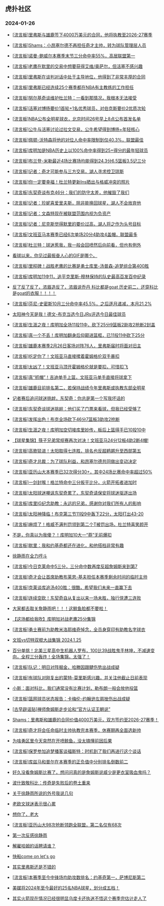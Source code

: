 ## 虎扑社区 
### 2024-01-26

+ [[流言板]里弗斯与雄鹿签下4000万美元的合同，他将执教至2026-27赛季](https://bbs.hupu.com/624443610.html)

+ [[流言板]Shams：小昂塞尔德不再担任奇才主帅，转为球队管理层人员](https://bbs.hupu.com/624441841.html)

+ [[流言板]诺曼-鲍威尔本赛季末节三分命中率55%，高居联盟第一](https://bbs.hupu.com/624443153.html)

+ [[流言板]老鹰在默里的交易中想要获得艾维/奥萨尔，但活塞不感兴趣](https://bbs.hupu.com/624442322.html)

+ [[流言板]里弗斯在谈判对话中处于主导地位，他得到了非常丰厚的合同](https://bbs.hupu.com/624442861.html)

+ [[流言板]里弗斯已经连续25个赛季都在NBA有主教练的工作担任](https://bbs.hupu.com/624443031.html)

+ [[流言板]努尔基奇谈维护杜兰特：一看到那情况，我根本无法接受](https://bbs.hupu.com/624442412.html)

+ [[流言板]活塞对博扬要价1首轮+1名优秀球员，对伯克斯要价2优质次轮](https://bbs.hupu.com/624443502.html)

+ [[流言板]NBA公布全明星球衣，北京时间26号早上8点公布首发名单](https://bbs.hupu.com/624443643.html)

+ [[流言板]公牛与活塞讨论过拉文交易，公牛希望得到博扬+年轻核心](https://bbs.hupu.com/624442614.html)

+ [[流言板]佩顿-沃特森将他的对位人命中率限制到仅40.3%，联盟最佳](https://bbs.hupu.com/624439869.html)

+ [[流言板]库明加是NBA历史上以100%命中率得到25+得分的最年轻球员](https://bbs.hupu.com/624443405.html)

+ [[流言板]布兰登-米勒最近4场比赛场均能得到24.3分6.5篮板3.5记三分](https://bbs.hupu.com/624443204.html)

+ [[流言板]记者：奇才可能参与三方交易，湖人寻求控卫琼斯](https://bbs.hupu.com/624437609.html)

+ [[流言板]你一定要幸福！杜兰特更新Ins晒出与格威冲突的照片](https://bbs.hupu.com/624437041.html)

+ [[流言板]东契奇谈布克46分：我们的防守太差，他摧毁了我们](https://bbs.hupu.com/624436951.html)

+ [[流言板]记者：珍妮喜爱里夫斯，除非能换回球星，湖人不会放弃他](https://bbs.hupu.com/624437055.html)

+ [[流言板]记者：文森特现在被联盟范围内视为负资产](https://bbs.hupu.com/624436968.html)

+ [[流言板]记者：尼克斯觉得默里的要价过高，湖人将之作为头号目标](https://bbs.hupu.com/624437285.html)

+ [[流言板]文班亚马本赛季已经6次单场20分4助攻4盖帽，联盟最多](https://bbs.hupu.com/624443326.html)

+ [[流言板]杜兰特：球迷惹我，我一般会回喷然后向前看，但也有例外](https://bbs.hupu.com/624442290.html)

+ [看球以来，你见过最振奋人心的GIF是哪个。](https://bbs.hupu.com/624441592.html)

+ [[流言板]里程碑！战胜老鹰的比赛是勇士库里-汤普森-追梦组合第400胜](https://bbs.hupu.com/624436657.html)

+ [[流言板]库明加11中11，追平克里斯-穆林保持的队史最高百发百中纪录](https://bbs.hupu.com/624436110.html)

+ [反了反了反了，浓眉造反了，浓眉说乔丹 科比都是goat 历史前二，还穿科比是goat的衣服！！！！](https://bbs.hupu.com/624442257.html)

+ [[流言板]芬尼-史密斯10月三分命中率45.5%，之后逐月递减，本月21.2%](https://bbs.hupu.com/624442520.html)

+ [太阳神今天是我！德文-布克当选今日JRs评选今日最佳球员](https://bbs.hupu.com/624439691.html)

+ [[流言板]生涯之夜！库明加全场11投11中，砍下25分9篮板2助攻2抢断2封盖](https://bbs.hupu.com/624436188.html)

+ [[流言板]真一个不丢！库明加翻身后仰颠进篮框，已11投11中砍下25分](https://bbs.hupu.com/624436080.html)

+ [[流言板]雄鹿本赛季2月26日客场对阵76人，里弗斯届时将面对旧主](https://bbs.hupu.com/624442930.html)

+ [[流言板]吃定你了！文班亚马直接撵着霍姆格伦双手暴扣](https://bbs.hupu.com/624435182.html)

+ [[流言板]太凶了！文班亚马顶开霍姆格伦就是要扣，可惜扣飞](https://bbs.hupu.com/624435281.html)

+ [[流言板]真“抓帽”！吉迪单手上篮，文班亚马单手直接将球拿下](https://bbs.hupu.com/624434508.html)

+ [[流言板]雄鹿目前排名第二，若保持战绩今年里弗斯或执教东部全明星](https://bbs.hupu.com/624436851.html)

+ [记者赛后追问球迷挑衅，东契奇：你总是第一个写我坏话的](https://bbs.hupu.com/624435387.html)

+ [[流言板]东契奇谈球迷挑衅：他们买了门票来看球，但我已经受够了](https://bbs.hupu.com/624435056.html)

+ [[流言板]发挥出色！布克全场砍下46分7篮板3助攻2抢断](https://bbs.hupu.com/624434239.html)

+ [[流言板]生涯之夜！库明加空切接库里妙传，板后上篮得手已10投10中](https://bbs.hupu.com/624435808.html)

+ [【球星集锦】筷子兄弟常规赛再次对决！文班亚马24分12板4助2断4帽!](https://bbs.hupu.com/624436224.html)

+ [[流言板]高歌猛进！太阳取得七连胜，排名也反超鹈鹕升至西部第五](https://bbs.hupu.com/624434289.html)

+ [[流言板]奇才总裁：为了球队利益，和昂塞尔德共同做出变动决定](https://bbs.hupu.com/624442119.html)

+ [[流言板]亚历山大本赛季已32次得分30+，其中24场比赛命中率超过50%](https://bbs.hupu.com/624443698.html)

+ [[流言板]一剑封喉！格兰特命中三分扳平比分，火箭开拓者进加时](https://bbs.hupu.com/624432601.html)

+ [[流言板]太阳球迷嘲讽东契奇累了，东契奇请保安将球迷驱逐出场](https://bbs.hupu.com/624433675.html)

+ [[流言板]库里IG纪念助教：永远的兄弟，感谢你对我们所有人的影响](https://bbs.hupu.com/624438734.html)

+ [[流言板]太阳神降临！布克第三节11投9中轰下22分，太阳打出43-20](https://bbs.hupu.com/624433355.html)

+ [[流言板]麻烦了！格威不满判罚领到第二个T被罚出场，杜兰特喜笑颜开](https://bbs.hupu.com/624432488.html)

+ [不是，你真以为我傻？！库明加10大一“莽”无前爆扣](https://bbs.hupu.com/624441884.html)

+ [[流言板]默里：我和约基奇都还在进化，和他搭档非常有趣](https://bbs.hupu.com/624439956.html)

+ [徐静雨在全力哼斗](https://bbs.hupu.com/624441978.html)

+ [[流言板]今日克莱命中5三分，三分命中数再度反超詹姆斯来到第7](https://bbs.hupu.com/624437344.html)

+ [[流言板]奇才会让首席助教布莱恩-基夫担任本赛季剩余时间的临时主帅](https://bbs.hupu.com/624443259.html)

+ [[流言板]克莱谈库追汤400胜：很酷，希望我们未来一直赢下去](https://bbs.hupu.com/624437473.html)

+ [[流言板]连续空砍！东契奇自从复出以来一场未胜，独行侠遭三连败](https://bbs.hupu.com/624434763.html)

+ [大家都去取关詹静雨吧！！！这鲸鱼脸都不要啦！](https://bbs.hupu.com/624441855.html)

+ [【这场都给我吹】库明加对战老鹰25分集锦](https://bbs.hupu.com/624436608.html)

+ [[流言板]勇士赛前为助教米洛耶维奇悼念，全员身穿印有助教名字球衣](https://bbs.hupu.com/624432317.html)

+ [文班vs切特双棍大战集锦 2024.1.25](https://bbs.hupu.com/624435985.html)

+ [百分单挑！北美三星高中生机器人罗布，100比39战胜鬼手林坤，不减速变向，全程三分轰炸！全场集锦，太强了！](https://bbs.hupu.com/624431410.html)

+ [[流言板]队记：明日对阵掘金，哈滕因跟腱伤势出战成疑](https://bbs.hupu.com/624442744.html)

+ [[流言板]有球队对刚复出的蒙特-莫里斯感兴趣，并关注他截止日前表现](https://bbs.hupu.com/624443794.html)

+ [小斯：面对科比，我们通常没有比赛计划，勒布朗一般会放他投篮](https://bbs.hupu.com/624442613.html)

+ [[流言板]篮网球员状态报告：卡梅伦-约翰逊左肩挫伤出战成疑](https://bbs.hupu.com/624443806.html)

+ [[古早辟谣贴]禅师詹姆斯走步论和“官方认证王朝说”](https://bbs.hupu.com/624443080.html)

+ [Shams：里弗斯和雄鹿的合同价值4000万美元，双方签约至2026-27赛季！](https://bbs.hupu.com/624443694.html)

+ [[流言板]奇才将会任命临时主帅执教完本赛季，休赛期再全面选新帅](https://bbs.hupu.com/624442827.html)

+ [为啥勇区里今天突然在开喷鲸鱼，没太搞懂前因后果](https://bbs.hupu.com/624443998.html)

+ [[流言板]保罗参加追梦播客谈福斯特：时机到了我们再进行这个谈话](https://bbs.hupu.com/624444402.html)

+ [[流言板]库兹马和普尔在本赛季的正负值中分别排名倒数前二](https://bbs.hupu.com/624444540.html)

+ [好久没看詹姆斯比赛了，想问问真的是詹姆斯说威少是更衣室吸血鬼吗？](https://bbs.hupu.com/624443432.html)

+ [波什致敬科比：传奇是失败后的卷土重来](https://bbs.hupu.com/624441354.html)

+ [关于徐静雨所说的外号我说几句](https://bbs.hupu.com/624443590.html)

+ [老欧文球迷表示很心累](https://bbs.hupu.com/624444176.html)

+ [想你了，老大](https://bbs.hupu.com/624444104.html)

+ [[流言板]亚历山大98次抢断领跑全联盟，第二名仅有68次](https://bbs.hupu.com/624444669.html)

+ [第一次反感徐静雨](https://bbs.hupu.com/624444230.html)

+ [解雇哈姆的话聘请谁？](https://bbs.hupu.com/624444154.html)

+ [快船come on let's go](https://bbs.hupu.com/624444155.html)

+ [其实里弗斯还是不错的](https://bbs.hupu.com/624444326.html)

+ [[流言板]本赛季至今中锋场均助攻数排名：约基奇第一，萨博尼斯第二](https://bbs.hupu.com/624444783.html)

+ [美媒将2024年至今最好的25名NBA球星，划分成五档！](https://bbs.hupu.com/624444223.html)

+ [其实火箭现在情况已经很明显乌度卡还执迷不悟这个赛季完估计走人了](https://bbs.hupu.com/624443071.html)

